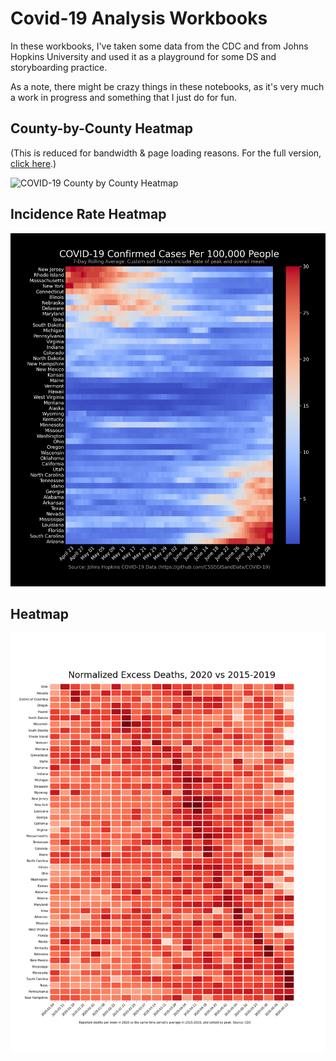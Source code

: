 # Covid-19 Analysis Workbooks

In these workbooks, I've taken some data from the CDC and from Johns Hopkins University and used it as a playground for some DS and storyboarding practice. 

As a note, there might be crazy things in these notebooks, as it's very much a work in progress and something that I just do for fun. 

## County-by-County Heatmap

(This is reduced for bandwidth & page loading reasons. For the full version, [click here](https://github.com/DavidMorton/COVID-19-Analysis/raw/master/Output/Animated%20Map%20-%20County%20Spread%20Rate-3H.mp4).)

![COVID-19 County by County Heatmap](Output/covid19-animated-heatmap-by-county.gif)

## Incidence Rate Heatmap
![COVID-19 Incidence Case Heatmap](Output/covid19-incidence-case.png)

## Heatmap
![COVID-19 Heatmap](Output/covid19-heatmap.png)
